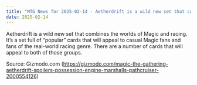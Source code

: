 ```yaml
---
title: "MTG News for 2025-02-14 - Aetherdrift is a wild new set that combines the wo..."
date: 2025-02-14
---
```


Aetherdrift is a wild new set that combines the worlds of Magic and racing. It’s a set full of “popular” cards that will appeal to casual Magic fans and fans of the real-world racing genre. There are a number of cards that will appeal to both of those groups.

Source: Gizmodo.com (https://gizmodo.com/magic-the-gathering-aetherdrift-spoilers-possession-engine-marshalls-pathcruiser-2000554126)

